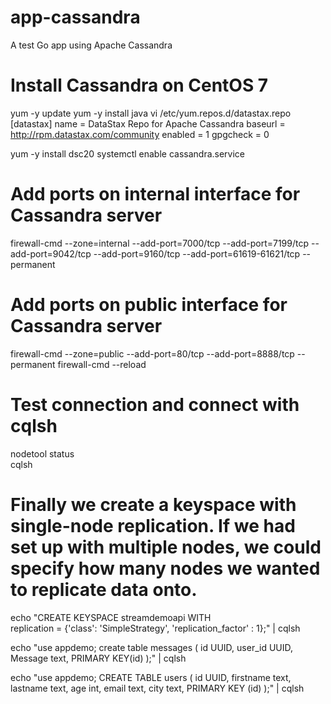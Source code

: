 # app-cassandra
A test Go app using Apache Cassandra


# Install Cassandra on CentOS 7

yum -y update
yum -y install java
vi /etc/yum.repos.d/datastax.repo
  [datastax]
  name = DataStax Repo for Apache Cassandra
  baseurl = http://rpm.datastax.com/community
  enabled = 1
  gpgcheck = 0

yum -y install dsc20
systemctl enable cassandra.service

# Add ports on internal interface for Cassandra server
firewall-cmd --zone=internal --add-port=7000/tcp --add-port=7199/tcp --add-port=9042/tcp --add-port=9160/tcp --add-port=61619-61621/tcp --permanent
# Add ports on public interface for Cassandra server
firewall-cmd --zone=public --add-port=80/tcp --add-port=8888/tcp --permanent
firewall-cmd --reload

# Test connection and connect with cqlsh
nodetool status <br>
cqlsh

# Finally we create a keyspace with single-node replication. If we had set up with multiple nodes, we could specify how many nodes we wanted to replicate data onto.
echo "CREATE KEYSPACE streamdemoapi WITH \
replication = {'class': 'SimpleStrategy', 'replication_factor' : 1};" | cqlsh


echo "use appdemo; create table messages (
id UUID,
user_id UUID,
Message text,
PRIMARY KEY(id)
);" | cqlsh

echo "use appdemo; CREATE TABLE users (
id UUID,
firstname text,
lastname text,
age int,
email text,
city text,
PRIMARY KEY (id)
);" | cqlsh
